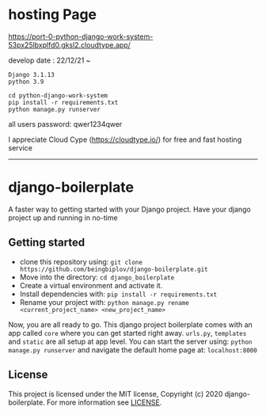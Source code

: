 # hosting Page

https://port-0-python-django-work-system-53px25lbxplfd0.gksl2.cloudtype.app/

develop date : 22/12/21 ~

```:version
Django 3.1.13
python 3.9
```

```
cd python-django-work-system
pip install -r requirements.txt
python manage.py runserver
```

all users password: qwer1234qwer


I appreciate Cloud Cype (https://cloudtype.io/) for free and fast hosting service


---


# django-boilerplate

A faster way to getting started with your Django project. Have your django project up and running in no-time

## Getting started

- clone this repository using: `git clone https://github.com/beingbiplov/django-boilerplate.git`
- Move into the directory: `cd django_boilerplate`
- Create a virtual environment and activate it.
- Install dependencies with: `pip install -r requirements.txt`
- Rename your project with: `python manage.py rename <current_project_name> <new_project_name>`

Now, you are all ready to go. This django project boilerplate comes with an app called `core` where you can get started right away. `urls.py`, `templates` and `static` are all setup at app level.
You can start the server using: `python manage.py runserver` and navigate the default home page at: `localhost:8000`

## License

This project is licensed under the MIT license, Copyright (c) 2020 django-boilerplate. For more information see [LICENSE].

[license]: https://github.com/beingbiplov/django-boilerplate/blob/master/LICENSE
